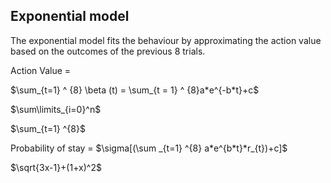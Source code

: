 ## Exponential model

The exponential model fits the behaviour by approximating the action value based on the outcomes of the previous 8 trials.  


Action Value = 


$\sum_{t=1} ^ {8} \beta (t) = \sum_{t = 1} ^ {8}a*e^{-b*t}+c$


 $\sum\limits_{i=0}^n$


$\sum_{t=1} ^{8}$



Probability of stay = $\sigma[(\sum _{t=1} ^{8} a*e^{b*t}*r_{t})+c]$

$\sqrt{3x-1}+(1+x)^2$

